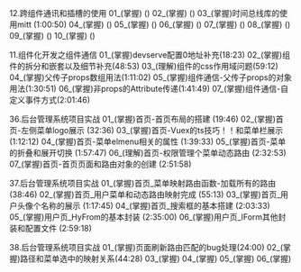12.跨组件通讯和插槽的使用
01_(掌握) ()
02_(掌握) ()
03_(掌握)时间总线库的使用mitt (1:00:50)
04_(掌握) ()
05_(掌握) ()
06_(掌握) ()
07_(掌握) ()
08_(掌握) ()
09_(掌握) ()
10_(掌握) ()


11.组件化开发之组件通信
01_(掌握)devserve配置0地址补充(18:23)
02_(掌握)组件的拆分和嵌套以及细节补充(48:53)
03_(理解)组件的css作用域问题(59:12)
04_(掌握)父传子props数组用法(1:11:02)
05_(掌握)组件通信-父传子props的对象用法(1:30:51)
06_(掌握)非props的Attribute传递(1:41:49)
07_(掌握)组件通信-自定义事件方式(2:01:46)

36.后台管理系统项目实战
01_(掌握)首页-首页布局的搭建 (19:46)
02_(掌握)首页-左侧菜单logo展示 (32:36)
03_(掌握)首页-Vuex的ts技巧！！和菜单栏展示 (1:12:12)
04_(掌握)首页-菜单elmenu相关的属性 (1:39:33)
05_(掌握)首页-菜单的折叠和展开切换 (1:57:47)
06_(理解)首页-权限管理个菜单动态路由 (2:32:53)
07_(掌握)首页-首页页面和路由对象的创建 (2:51:58)

37.后台管理系统项目实战
01_(掌握)首页_菜单映射路由函数-加载所有的路由 (38:46)
02_(掌握)首页_用户菜单和动态路由映射完成 (55:13) 
03_(掌握)首页_用户头像个名称的展示 (1:17:45) 
04_(掌握)首页_搜索框的基本搭建 (2:03:33) 
05_(掌握)用户页_HyFrom的基本封装 (2:35:00)
06_(掌握)用户页_IForm其他封装和配置文件 (2:59:18) 

38.后台管理系统项目实战
01_(掌握)页面刷新路由匹配的bug处理(24:00)
02_(掌握)路径和菜单选中的映射关系(44:28)
03_(掌握)
04_(掌握)
05_(掌握)
06_(掌握)
